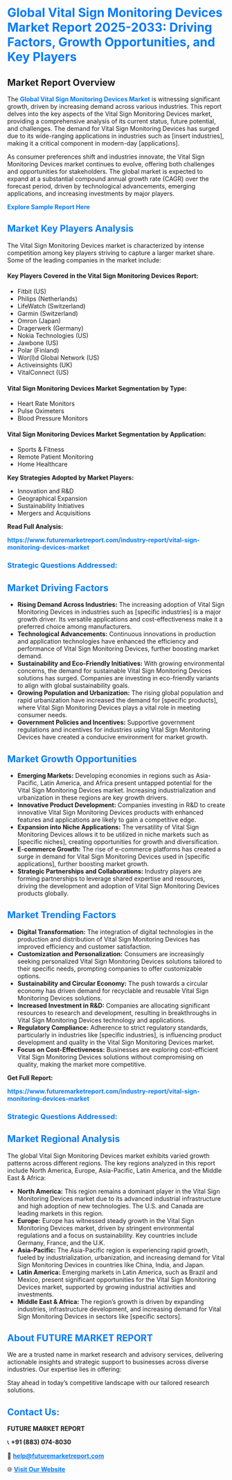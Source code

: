<h1 style="color: #007BFF;">Global Vital Sign Monitoring Devices Market Report 2025-2033: Driving Factors, Growth Opportunities, and Key Players</h1>

<section id="overview">
<h2>Market Report Overview</h2>
<p>The <a href="https://www.futuremarketreport.com/industry-report/vital-sign-monitoring-devices-market" style="color: #007BFF; text-decoration: none;"><strong>Global Vital Sign Monitoring Devices Market</strong></a> is witnessing significant growth, driven by increasing demand across various industries. This report delves into the key aspects of the Vital Sign Monitoring Devices market, providing a comprehensive analysis of its current status, future potential, and challenges. The demand for Vital Sign Monitoring Devices has surged due to its wide-ranging applications in industries such as [insert industries], making it a critical component in modern-day [applications].</p>
<p>As consumer preferences shift and industries innovate, the Vital Sign Monitoring Devices market continues to evolve, offering both challenges and opportunities for stakeholders. The global market is expected to expand at a substantial compound annual growth rate (CAGR) over the forecast period, driven by technological advancements, emerging applications, and increasing investments by major players.</p>
</section>

<section id="overview">
<p><a href="https://www.futuremarketreport.com/request-sample/reportId=86346" style="color: #007BFF; text-decoration: none;"><strong>Explore Sample Report Here</strong></a></p>
</section>

<section id="key-players">
<h2 style="color: #007BFF;">Market Key Players Analysis</h2>
<p>The Vital Sign Monitoring Devices market is characterized by intense competition among key players striving to capture a larger market share. Some of the leading companies in the market include:</p>
<h4>Key Players Covered in the Vital Sign Monitoring Devices Report:</h4>
<ul><li>Fitbit (US)</li><li>Philips (Netherlands)</li><li>LifeWatch (Switzerland)</li><li>Garmin (Switzerland)</li><li>Omron (Japan)</li><li>Dragerwerk (Germany)</li><li>Nokia Technologies (US)</li><li>Jawbone (US)</li><li>Polar (Finland)</li><li>Wor(l)d Global Network (US)</li><li>Activeinsights (UK)</li><li>VitalConnect (US)</li></ul>
<h4>Vital Sign Monitoring Devices Market Segmentation by Type:</h4>
<ul><li>Heart Rate Monitors</li><li>Pulse Oximeters</li><li>Blood Pressure Monitors</li></ul>

<h4>Vital Sign Monitoring Devices Market Segmentation by Application:</h4>
<ul><li>Sports &amp; Fitness</li><li>Remote Patient Monitoring</li><li>Home Healthcare</li></ul>
<p><strong>Key Strategies Adopted by Market Players:</strong></p>
<ul>
<li>Innovation and R&D</li>
<li>Geographical Expansion</li>
<li>Sustainability Initiatives</li>
<li>Mergers and Acquisitions</li>
</ul>
</section>

<section>
<p><strong>Read Full Analysis: </strong></p><a href="https://www.futuremarketreport.com/industry-report/vital-sign-monitoring-devices-market" style="color: #007BFF; text-decoration: none;"><strong>https://www.futuremarketreport.com/industry-report/vital-sign-monitoring-devices-market</strong></a>
<h3 style="color: #007BFF;">Strategic Questions Addressed:</h3>
</section>

<section id="driving-factors">
<h2 style="color: #007BFF;">Market Driving Factors</h2>
<ul>
<li><strong>Rising Demand Across Industries:</strong> The increasing adoption of Vital Sign Monitoring Devices in industries such as [specific industries] is a major growth driver. Its versatile applications and cost-effectiveness make it a preferred choice among manufacturers.</li>
<li><strong>Technological Advancements:</strong> Continuous innovations in production and application technologies have enhanced the efficiency and performance of Vital Sign Monitoring Devices, further boosting market demand.</li>
<li><strong>Sustainability and Eco-Friendly Initiatives:</strong> With growing environmental concerns, the demand for sustainable Vital Sign Monitoring Devices solutions has surged. Companies are investing in eco-friendly variants to align with global sustainability goals.</li>
<li><strong>Growing Population and Urbanization:</strong> The rising global population and rapid urbanization have increased the demand for [specific products], where Vital Sign Monitoring Devices plays a vital role in meeting consumer needs.</li>
<li><strong>Government Policies and Incentives:</strong> Supportive government regulations and incentives for industries using Vital Sign Monitoring Devices have created a conducive environment for market growth.</li>
</ul>
</section>

<section id="growth-opportunities">
<h2 style="color: #007BFF;">Market Growth Opportunities</h2>
<ul>
<li><strong>Emerging Markets:</strong> Developing economies in regions such as Asia-Pacific, Latin America, and Africa present untapped potential for the Vital Sign Monitoring Devices market. Increasing industrialization and urbanization in these regions are key growth drivers.</li>
<li><strong>Innovative Product Development:</strong> Companies investing in R&D to create innovative Vital Sign Monitoring Devices products with enhanced features and applications are likely to gain a competitive edge.</li>
<li><strong>Expansion into Niche Applications:</strong> The versatility of Vital Sign Monitoring Devices allows it to be utilized in niche markets such as [specific niches], creating opportunities for growth and diversification.</li>
<li><strong>E-commerce Growth:</strong> The rise of e-commerce platforms has created a surge in demand for Vital Sign Monitoring Devices used in [specific applications], further boosting market growth.</li>
<li><strong>Strategic Partnerships and Collaborations:</strong> Industry players are forming partnerships to leverage shared expertise and resources, driving the development and adoption of Vital Sign Monitoring Devices products globally.</li>
</ul>
</section>

<section id="trending-factors">
<h2 style="color: #007BFF;">Market Trending Factors</h2>
<ul>
<li><strong>Digital Transformation:</strong> The integration of digital technologies in the production and distribution of Vital Sign Monitoring Devices has improved efficiency and customer satisfaction.</li>
<li><strong>Customization and Personalization:</strong> Consumers are increasingly seeking personalized Vital Sign Monitoring Devices solutions tailored to their specific needs, prompting companies to offer customizable options.</li>
<li><strong>Sustainability and Circular Economy:</strong> The push towards a circular economy has driven demand for recyclable and reusable Vital Sign Monitoring Devices solutions.</li>
<li><strong>Increased Investment in R&D:</strong> Companies are allocating significant resources to research and development, resulting in breakthroughs in Vital Sign Monitoring Devices technology and applications.</li>
<li><strong>Regulatory Compliance:</strong> Adherence to strict regulatory standards, particularly in industries like [specific industries], is influencing product development and quality in the Vital Sign Monitoring Devices market.</li>
<li><strong>Focus on Cost-Effectiveness:</strong> Businesses are exploring cost-efficient Vital Sign Monitoring Devices solutions without compromising on quality, making the market more competitive.</li>
</ul>
</section>

<section>
<p><strong>Get Full Report: </strong></p><a href="https://www.futuremarketreport.com/industry-report/vital-sign-monitoring-devices-market" style="color: #007BFF; text-decoration: none;"><strong>https://www.futuremarketreport.com/industry-report/vital-sign-monitoring-devices-market</strong></a>
<h3 style="color: #007BFF;">Strategic Questions Addressed:</h3>
</section>


<section id="regional-analysis">
<h2 style="color: #007BFF;">Market Regional Analysis</h2>
<p>The global Vital Sign Monitoring Devices market exhibits varied growth patterns across different regions. The key regions analyzed in this report include North America, Europe, Asia-Pacific, Latin America, and the Middle East & Africa:</p>
<ul>
<li><strong>North America:</strong> This region remains a dominant player in the Vital Sign Monitoring Devices market due to its advanced industrial infrastructure and high adoption of new technologies. The U.S. and Canada are leading markets in this region.</li>
<li><strong>Europe:</strong> Europe has witnessed steady growth in the Vital Sign Monitoring Devices market, driven by stringent environmental regulations and a focus on sustainability. Key countries include Germany, France, and the U.K.</li>
<li><strong>Asia-Pacific:</strong> The Asia-Pacific region is experiencing rapid growth, fueled by industrialization, urbanization, and increasing demand for Vital Sign Monitoring Devices in countries like China, India, and Japan.</li>
<li><strong>Latin America:</strong> Emerging markets in Latin America, such as Brazil and Mexico, present significant opportunities for the Vital Sign Monitoring Devices market, supported by growing industrial activities and investments.</li>
<li><strong>Middle East & Africa:</strong> The region’s growth is driven by expanding industries, infrastructure development, and increasing demand for Vital Sign Monitoring Devices in sectors like [specific sectors].</li>
</ul>
</section>

<footer>
<h2 style="color: #007BFF;">About FUTURE MARKET REPORT</h2>
<p>We are a trusted name in market research and advisory services, delivering actionable insights and strategic support to businesses across diverse industries. Our expertise lies in offering:</p>

<p>Stay ahead in today’s competitive landscape with our tailored research solutions.</p>

<h2 style="color: #007BFF;">Contact Us:</h2>
<p><strong>FUTURE MARKET REPORT</strong></p>
<p>📞 <strong>+91 (883) 074-8030</strong></p>
<p>📧 <strong><a href="mailto:help@futuremarketreport.com" style="color: #007BFF;">help@futuremarketreport.com</a></strong></p>
<p>🌐 <strong><a href="https://www.futuremarketreport.com/" style="color: #007BFF;">Visit Our Website</a></strong></p>
</footer>